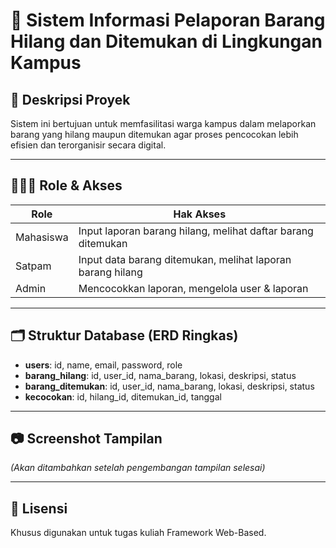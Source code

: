 # 📌 Sistem Informasi Pelaporan Barang Hilang dan Ditemukan di Lingkungan Kampus

## 📖 Deskripsi Proyek
Sistem ini bertujuan untuk memfasilitasi warga kampus dalam melaporkan barang yang hilang maupun ditemukan agar proses pencocokan lebih efisien dan terorganisir secara digital.

---

## 🧑‍🤝‍🧑 Role & Akses

| Role      | Hak Akses                                                                 |
|-----------|---------------------------------------------------------------------------|
| Mahasiswa | Input laporan barang hilang, melihat daftar barang ditemukan             |
| Satpam    | Input data barang ditemukan, melihat laporan barang hilang               |
| Admin     | Mencocokkan laporan, mengelola user & laporan                             |

---

## 🗂️ Struktur Database (ERD Ringkas)

- **users**: id, name, email, password, role
- **barang_hilang**: id, user_id, nama_barang, lokasi, deskripsi, status
- **barang_ditemukan**: id, user_id, nama_barang, lokasi, deskripsi, status
- **kecocokan**: id, hilang_id, ditemukan_id, tanggal

---

## 📷 Screenshot Tampilan
*(Akan ditambahkan setelah pengembangan tampilan selesai)*

---

## 📄 Lisensi
Khusus digunakan untuk tugas kuliah Framework Web-Based.
